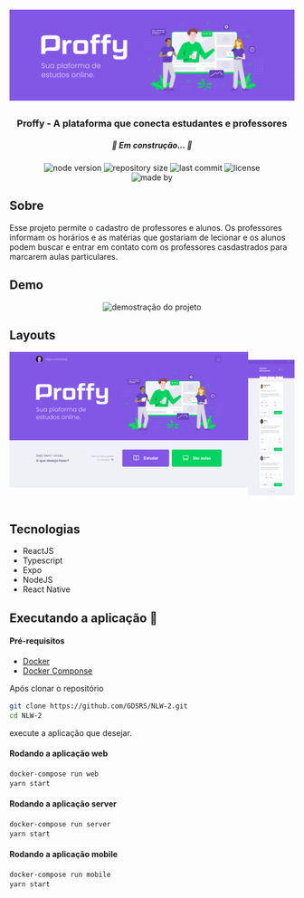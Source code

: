 <h1 align="center">
  <img alt="NextLevelWeek#2" src="./assets/app-logo.png">
</h1>

<h3 align="center">Proffy - A plataforma que conecta estudantes e professores</h3>

<h5 align="center">🚧 Em construção... 🚧</h5>

<p align="center">
  <img alt="node version" src="https://img.shields.io/static/v1?label=node&message=12.18.3&color=79dd2c&style=for-the-badge"/>
  
  <img alt="repository size" src="https://img.shields.io/github/repo-size/GDSRS/NLW-2?color=79dd2c&style=for-the-badge"/>

  <img alt="last commit" src="https://img.shields.io/github/last-commit/GDSRS/NLW-2?color=79dd2c&style=for-the-badge"/>

  <img alt="license" src="https://img.shields.io/static/v1?label=license&message=MIT&color=79dd2c&style=for-the-badge"/>
  <br/>

  <img alt="made by" src="https://img.shields.io/static/v1?label=made%20by&message=Guilherme%20Sant'Ana&color=8257e5&style=for-the-badge"/>
</p>

## Sobre
Esse projeto permite o cadastro de professores e alunos. Os professores  informam os horários e as matérias que gostariam de lecionar e os alunos podem buscar e entrar em contato com os professores casdastrados para marcarem aulas particulares.

## Demo
<div align='center'>
  <img
    src='./assets/proffy01.gif' alt='demostração do projeto'
  />
</div>

## Layouts
<div style="display: flex; justify-content: space-around">
  <img 
    src='./assets/Home.png'
    alt='home page'
    style='width: auto; height: 15rem;'
  />

  <img 
    src='./assets/Listagem.png'
    alt='home page'
    style='width: auto; height: 15rem;'
  />

</div>

## Tecnologias
<ul>
  <li>ReactJS</li>
  <li>Typescript</li>
  <li>Expo</li>
  <li>NodeJS</li>
  <li>React Native</li>
</ul>

## Executando a aplicação :rocket:

#### Pré-requisitos
<ul>
  <li><a href="https://docs.docker.com/engine/install/">Docker</a></li>
  <li><a href="https://docs.docker.com/compose/install/">Docker Componse</a></li>
</ul>

Após clonar o repositório 
```bash
git clone https://github.com/GDSRS/NLW-2.git
cd NLW-2
```
execute a aplicação que desejar.

#### Rodando a aplicação web
```bash
docker-compose run web
yarn start
```

#### Rodando a aplicação server
```bash
docker-compose run server
yarn start
```

#### Rodando a aplicação mobile
```bash
docker-compose run mobile
yarn start
```